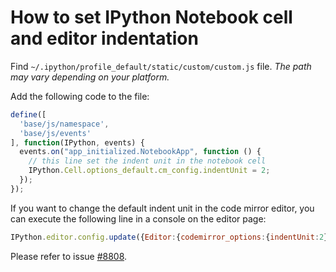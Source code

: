 # How to set IPython Notebook cell and editor indentation

Find `~/.ipython/profile_default/static/custom/custom.js` file. *The path may vary depending on your platform.*

Add the following code to the file:

```javascript
define([
  'base/js/namespace',
  'base/js/events'
], function(IPython, events) {
  events.on("app_initialized.NotebookApp", function () {
    // this line set the indent unit in the notebook cell
    IPython.Cell.options_default.cm_config.indentUnit = 2;
  });
});
```

If you want to change the default indent unit in the code mirror editor, you can execute the following line in a console on the editor page:

```javascript
IPython.editor.config.update({Editor:{codemirror_options:{indentUnit:2}}})
```

Please refer to issue [#8808](https://github.com/ipython/ipython/issues/8808#issuecomment-139811171).